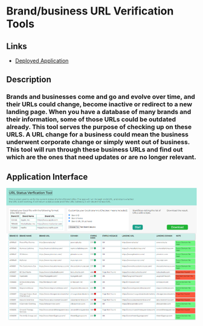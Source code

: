 # Brand/business URL Verification Tools

## Links

- [Deployed Application]()

## Description
### Brands and businesses come and go and evolve over time, and their URLs could change, become inactive or redirect to a new landing page. When you have a database of many brands and their information, some of those URLs could be outdated already. This tool serves the purpose of checking up on these URLS. A URL change for a business could mean the business underwent corporate change or simply went out of business. This tool will run through these business URLs and find out which are the ones that need updates or are no longer relevant.


## Application Interface

![](screenshots/screenshot-1.png)